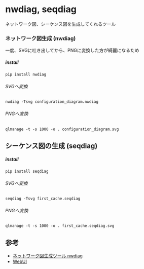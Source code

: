 nwdiag, seqdiag
===

ネットワーク図、シーケンス図を生成してくれるツール

### ネットワーク図生成 (nwdiag)

一度、SVGに吐き出してから、PNGに変換した方が綺麗になるため

##### install 

```
pip install nwdiag
```

###### SVGへ変換

```
nwdiag -Tsvg configuration_diagram.nwdiag 
```

###### PNGへ変換

```
qlmanage -t -s 1000 -o . configuration_diagram.svg 
```

## シーケンス図の生成 (seqdiag)

##### install 

```
pip install seqdiag
```

###### SVGへ変換

```
seqdiag -Tsvg first_cache.seqdiag 
```

###### PNGへ変換

```
qlmanage -t -s 1000 -o . first_cache.seqdiag.svg 
```

## 参考

 - [ネットワーク図生成ツール nwdiag](http://blockdiag.com/ja/nwdiag/index.html)
 - [WebUI](https://github.com/dataich/LiveDiag)